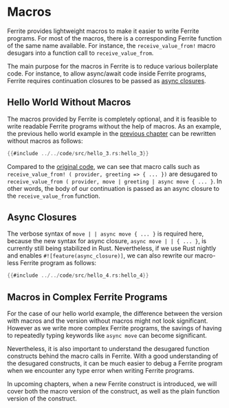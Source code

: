 # Macros

Ferrite provides lightweight macros to make it easier to write Ferrite programs.
For most of the macros, there is a corresponding Ferrite function of the same
name available. For instance, the `receive_value_from!` macro desugars into
a function call to `receive_value_from`.

The main purpose for the macros in Ferrite is to reduce various boilerplate
code. For instance, to allow async/await code inside Ferrite programs,
Ferrite requires continuation closures to be passed as
[async closures](https://github.com/rust-lang/rfcs/blob/master/text/2394-async_await.md#async--closures).

## Hello World Without Macros

The macros provided by Ferrite is completely optional, and it is feasible
to write readable Ferrite programs without the help of macros. As an example,
the previous hello world example in the [previous chapter](./03-communication.md)
can be rewritten without macros as follows:

```rust
{{#include ../../code/src/hello_3.rs:hello_3}}
```

Compared to the [original code](./03-communication.md#full-program), we can
see that macro calls such as `receive_value_from! ( provider, greeting => { ... })`
are desugared to `receive_value_from ( provider, move | greeting | async move { ... }`.
In other words, the body of our continuation is passed as an async closure
to the `receive_value_from` function.

## Async Closures

The verbose syntax of `move | | async move { ... }` is required here, because the
new syntax for async closure, `async move | | { ... }`, is currently still being
stabilized in Rust. Nevertheless, if we use Rust nightly and
enables `#![feature(async_closure)]`, we can also rewrite our macro-less
Ferrite program as follows:

```rust
{{#include ../../code/src/hello_4.rs:hello_4}}
```

## Macros in Complex Ferrite Programs

For the case of our hello world example, the difference between the version
with macros and the version without macros might not look significant.
However as we write more complex Ferrite programs, the savings of
having to repeatedly typing keywords like `async move` can become
significant.

Nevertheless, it is also important to understand the desugared function
constructs behind the macro calls in Ferrite. With a good understanding
of the desugared constructs, it can be much easier to debug a Ferrite
program when we encounter any type error when writing Ferrite programs.

In upcoming chapters, when a new Ferrite construct is introduced, we will
cover both the macro version of the construct, as well as the plain
function version of the construct.
